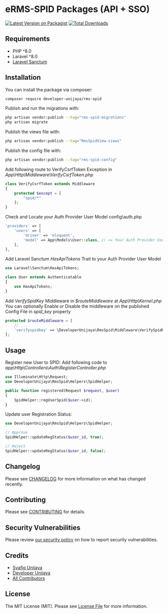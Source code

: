 # eRMS-SPID Packages (API + SSO)

[![Latest Version on Packagist](https://img.shields.io/packagist/v/developer-unijaya/rms-spid.svg?style=flat-square)](https://packagist.org/packages/developer-unijaya/rms-spid)
[![Total Downloads](https://img.shields.io/packagist/dt/developer-unijaya/rms-spid.svg?style=flat-square)](https://packagist.org/packages/developer-unijaya/rms-spid)

## Requirements

- PHP ^8.0
- Laravel ^8.0
- [Laravel Sanctum](https://laravel.com/docs/8.x/sanctum)

## Installation

You can install the package via composer:

```bash
composer require developer-unijaya/rms-spid
```

Publish and run the migrations with:

```bash
php artisan vendor:publish --tag="rms-spid-migrations"
php artisan migrate
```

Publish the views file with:

```bash
php artisan vendor:publish --tag="RmsSpidView-views"
```

Publish the config file with:

```bash
php artisan vendor:publish --tag="rms-spid-config"
```

Add following route to VerifyCsrfToken Exception in _App\Http\Middleware\VerifyCsrfToken.php_

```php
class VerifyCsrfToken extends Middleware
{
    protected $except = [
        "spid/*"
    ];
}
```

Check and Locate your Auth Provider User Model
config\auth.php

```php
'providers' => [
    'users' => [
        'driver' => 'eloquent',
        'model' => App\Models\User::class, // <= Your Auth Provider User Model
    ],
],
```

Add Laravel Sanctum _HasApiTokens_ Trait to your Auth Provider User Model

```php
use Laravel\Sanctum\HasApiTokens;

class User extends Authenticatable
{
    use HasApiTokens;
}
```

Add _VerifySpidKey_ Middleware in _$routeMiddleware_ at _App\Http\Kernel.php_
You can optionally Enable or Disable the middleware on the published Config File in *spid_key* property
```php
protected $routeMiddleware = [
    // ...
    'verifyspidkey' => \DeveloperUnijaya\RmsSpid\Middleware\VerifySpidKey::class,
];
```

## Usage

Register new User to SPID:
Add following code to _app\Http\Controllers\Auth\RegisterController.php_ 
```php
use Illuminate\Http\Request;
use DeveloperUnijaya\RmsSpid\Helpers\SpidHelper;

public function registered(Request $request, $user)
{
    SpidHelper::regUserSpid($user->id);
}
```

Update user Registration Status:
```php
use DeveloperUnijaya\RmsSpid\Helpers\SpidHelper;

// Approve
SpidHelper::updateRegStatus($user_id, true);

// Reject
SpidHelper::updateRegStatus($user_id, false);
```

## Changelog

Please see [CHANGELOG](CHANGELOG.md) for more information on what has changed recently.

## Contributing

Please see [CONTRIBUTING](CONTRIBUTING.md) for details.

## Security Vulnerabilities

Please review [our security policy](../../security/policy) on how to report security vulnerabilities.

## Credits

- [Syafiq Unijaya](https://github.com/syafiq-unijaya)
- [Developer Unijaya](https://github.com/developer-unijaya)
- [All Contributors](../../contributors)

## License

The MIT License (MIT). Please see [License File](LICENSE.md) for more information.
